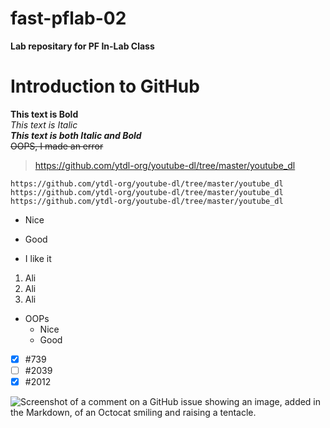 
# fast-pflab-02
**Lab repositary for PF In-Lab Class**

# Introduction to GitHub
**This text is Bold**\
*This text is Italic* \
***This text is both Italic and Bold*** \
~~OOPS, I made an error~~ 

>https://github.com/ytdl-org/youtube-dl/tree/master/youtube_dl

```
https://github.com/ytdl-org/youtube-dl/tree/master/youtube_dl
https://github.com/ytdl-org/youtube-dl/tree/master/youtube_dl
https://github.com/ytdl-org/youtube-dl/tree/master/youtube_dl
```

- Nice
+ Good
* I like it

1. Ali
2. Ali
3. Ali



* OOPs
   - Nice
   - Good

- [x] #739
- [ ] #2039
- [x] #2012

 ![Screenshot of a comment on a GitHub issue showing an image, added in
the Markdown, of an Octocat smiling and raising a
tentacle.](https://myoctocat.com/assets/images/base-octocat.svg)
